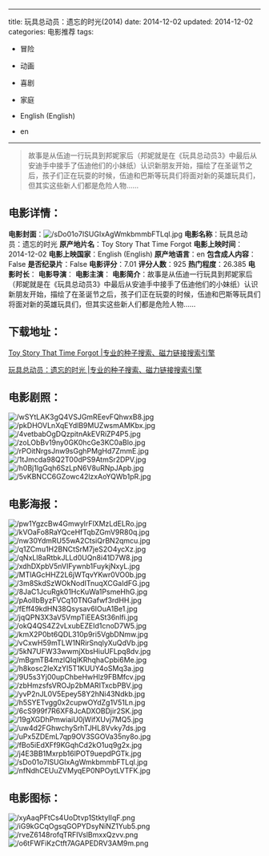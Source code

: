 
---
title: 玩具总动员：遗忘的时光(2014)
date: 2014-12-02
updated: 2014-12-02
categories: 电影推荐
tags:
- 冒险
- 动画
- 喜剧
- 家庭

- English (English)
- en
---


> 故事是从伍迪一行玩具到邦妮家后（邦妮就是在《玩具总动员3》中最后从安迪手中接手了伍迪他们的小妹纸）认识新朋友开始，描绘了在圣诞节之后，孩子们正在玩耍的时候，伍迪和巴斯等玩具们将面对新的英雄玩具们，但其实这些新人们都是危险人物……

## **电影详情**：

**电影封面**：<img src="https://image.tmdb.org/t/p/w200/sDo01o7ISUGIxAgWmkbmmbFTLql.jpg" alt="/sDo01o7ISUGIxAgWmkbmmbFTLql.jpg" title="/sDo01o7ISUGIxAgWmkbmmbFTLql.jpg">
**电影名称**：玩具总动员：遗忘的时光
**原产地片名**：Toy Story That Time Forgot
**电影上映时间**：2014-12-02
**电影上映国家**：English (English)
**原产地语言**：en
**包含成人内容**：False
**是否纪录片**：False
**电影评分**：7.01
**评分人数**：925
**热门程度**：26.385
**电影时长**：
**电影导演**：
**电影主演**：
**电影简介**：故事是从伍迪一行玩具到邦妮家后（邦妮就是在《玩具总动员3》中最后从安迪手中接手了伍迪他们的小妹纸）认识新朋友开始，描绘了在圣诞节之后，孩子们正在玩耍的时候，伍迪和巴斯等玩具们将面对新的英雄玩具们，但其实这些新人们都是危险人物……

## **下载地址**：
[Toy Story That Time Forgot |专业的种子搜索、磁力链接搜索引擎](https://movie.amd794.com:2083/?search=Toy%20Story%20That%20Time%20Forgot&ordering=&mode=match_phrase&page_size=10&page=1)

[玩具总动员：遗忘的时光 |专业的种子搜索、磁力链接搜索引擎](https://movie.amd794.com:2083/?search=%E7%8E%A9%E5%85%B7%E6%80%BB%E5%8A%A8%E5%91%98%EF%BC%9A%E9%81%97%E5%BF%98%E7%9A%84%E6%97%B6%E5%85%89&ordering=&mode=match_phrase&page_size=10&page=1)
 

## **电影剧照**：
<img src="https://image.tmdb.org/t/p/original/wSYtLAK3gQ4VSJGmREevFQhwxB8.jpg" alt="/wSYtLAK3gQ4VSJGmREevFQhwxB8.jpg" title="/wSYtLAK3gQ4VSJGmREevFQhwxB8.jpg"><img src="https://image.tmdb.org/t/p/original/pkDHOVLnXqEYdlB9MUZwsmAMKbx.jpg" alt="/pkDHOVLnXqEYdlB9MUZwsmAMKbx.jpg" title="/pkDHOVLnXqEYdlB9MUZwsmAMKbx.jpg"><img src="https://image.tmdb.org/t/p/original/4vetbabOgDQzpitnAkEVRiZP4P5.jpg" alt="/4vetbabOgDQzpitnAkEVRiZP4P5.jpg" title="/4vetbabOgDQzpitnAkEVRiZP4P5.jpg"><img src="https://image.tmdb.org/t/p/original/zoLObBv19ny0GK0hcGe3KC0aBlo.jpg" alt="/zoLObBv19ny0GK0hcGe3KC0aBlo.jpg" title="/zoLObBv19ny0GK0hcGe3KC0aBlo.jpg"><img src="https://image.tmdb.org/t/p/original/rPOitNrgsJnw9sGghPMgHd7ZmmE.jpg" alt="/rPOitNrgsJnw9sGghPMgHd7ZmmE.jpg" title="/rPOitNrgsJnw9sGghPMgHd7ZmmE.jpg"><img src="https://image.tmdb.org/t/p/original/1tJmcda98Q2T00dPS9AtmSr2DPV.jpg" alt="/1tJmcda98Q2T00dPS9AtmSr2DPV.jpg" title="/1tJmcda98Q2T00dPS9AtmSr2DPV.jpg"><img src="https://image.tmdb.org/t/p/original/h0Bj1lgGqh6SzLpN6V8uRNpJApb.jpg" alt="/h0Bj1lgGqh6SzLpN6V8uRNpJApb.jpg" title="/h0Bj1lgGqh6SzLpN6V8uRNpJApb.jpg"><img src="https://image.tmdb.org/t/p/original/5vKBNCC6GZowc42lzxAoYQWb1pR.jpg" alt="/5vKBNCC6GZowc42lzxAoYQWb1pR.jpg" title="/5vKBNCC6GZowc42lzxAoYQWb1pR.jpg">

## **电影海报**：
<img src="https://image.tmdb.org/t/p/original/pw1YgzcBw4GmwylrFlXMzLdELRo.jpg" alt="/pw1YgzcBw4GmwylrFlXMzLdELRo.jpg" title="/pw1YgzcBw4GmwylrFlXMzLdELRo.jpg"><img src="https://image.tmdb.org/t/p/original/kVOaFo8RaYQceHfTqbZGmV9R80q.jpg" alt="/kVOaFo8RaYQceHfTqbZGmV9R80q.jpg" title="/kVOaFo8RaYQceHfTqbZGmV9R80q.jpg"><img src="https://image.tmdb.org/t/p/original/nw30YdmRU55wA2CtsiQrBN2qmcu.jpg" alt="/nw30YdmRU55wA2CtsiQrBN2qmcu.jpg" title="/nw30YdmRU55wA2CtsiQrBN2qmcu.jpg"><img src="https://image.tmdb.org/t/p/original/q1ZCmu1H2BNCtSrM7jeS2O4ycXz.jpg" alt="/q1ZCmu1H2BNCtSrM7jeS2O4ycXz.jpg" title="/q1ZCmu1H2BNCtSrM7jeS2O4ycXz.jpg"><img src="https://image.tmdb.org/t/p/original/qNxLl8aRtbkJLLd0UQn8i41D7W8.jpg" alt="/qNxLl8aRtbkJLLd0UQn8i41D7W8.jpg" title="/qNxLl8aRtbkJLLd0UQn8i41D7W8.jpg"><img src="https://image.tmdb.org/t/p/original/xdhDXpbV5nVIFywnb1FuykjNxyL.jpg" alt="/xdhDXpbV5nVIFywnb1FuykjNxyL.jpg" title="/xdhDXpbV5nVIFywnb1FuykjNxyL.jpg"><img src="https://image.tmdb.org/t/p/original/MTlAGcHHZ2L6jWTqvYKwr0VO0b.jpg" alt="/MTlAGcHHZ2L6jWTqvYKwr0VO0b.jpg" title="/MTlAGcHHZ2L6jWTqvYKwr0VO0b.jpg"><img src="https://image.tmdb.org/t/p/original/3m8SkdSzWOkNodITnuqXCGaIdFG.jpg" alt="/3m8SkdSzWOkNodITnuqXCGaIdFG.jpg" title="/3m8SkdSzWOkNodITnuqXCGaIdFG.jpg"><img src="https://image.tmdb.org/t/p/original/8JaC1JcuRgk01HcKuWa1PsmeHhG.jpg" alt="/8JaC1JcuRgk01HcKuWa1PsmeHhG.jpg" title="/8JaC1JcuRgk01HcKuWa1PsmeHhG.jpg"><img src="https://image.tmdb.org/t/p/original/pAolIbByzFVCq10TNGafwf3rdHH.jpg" alt="/pAolIbByzFVCq10TNGafwf3rdHH.jpg" title="/pAolIbByzFVCq10TNGafwf3rdHH.jpg"><img src="https://image.tmdb.org/t/p/original/fEff49kdHN38Qsysav6IOuA1Be1.jpg" alt="/fEff49kdHN38Qsysav6IOuA1Be1.jpg" title="/fEff49kdHN38Qsysav6IOuA1Be1.jpg"><img src="https://image.tmdb.org/t/p/original/jqQPN3X3aV5VmpTiEEASt36nlfi.jpg" alt="/jqQPN3X3aV5VmpTiEEASt36nlfi.jpg" title="/jqQPN3X3aV5VmpTiEEASt36nlfi.jpg"><img src="https://image.tmdb.org/t/p/original/okQ4QS4Z2vLxubEZEId1cnoD7W5.jpg" alt="/okQ4QS4Z2vLxubEZEId1cnoD7W5.jpg" title="/okQ4QS4Z2vLxubEZEId1cnoD7W5.jpg"><img src="https://image.tmdb.org/t/p/original/kmX2P0bt6QDL310p9ri5VgbDNmw.jpg" alt="/kmX2P0bt6QDL310p9ri5VgbDNmw.jpg" title="/kmX2P0bt6QDL310p9ri5VgbDNmw.jpg"><img src="https://image.tmdb.org/t/p/original/vCxwH59mTLW1NRirSnqlyXuQdVb.jpg" alt="/vCxwH59mTLW1NRirSnqlyXuQdVb.jpg" title="/vCxwH59mTLW1NRirSnqlyXuQdVb.jpg"><img src="https://image.tmdb.org/t/p/original/5kN7UFW33wwmjXbsHiuUFLpq8dv.jpg" alt="/5kN7UFW33wwmjXbsHiuUFLpq8dv.jpg" title="/5kN7UFW33wwmjXbsHiuUFLpq8dv.jpg"><img src="https://image.tmdb.org/t/p/original/mBgmTB4mzlQIqIKRhqhaCpbi6Me.jpg" alt="/mBgmTB4mzlQIqIKRhqhaCpbi6Me.jpg" title="/mBgmTB4mzlQIqIKRhqhaCpbi6Me.jpg"><img src="https://image.tmdb.org/t/p/original/h8kosc2IeXzYI5T1KUUY4oSMq3a.jpg" alt="/h8kosc2IeXzYI5T1KUUY4oSMq3a.jpg" title="/h8kosc2IeXzYI5T1KUUY4oSMq3a.jpg"><img src="https://image.tmdb.org/t/p/original/9U5s3Yj00upChbeHwHlz9FBMfcv.jpg" alt="/9U5s3Yj00upChbeHwHlz9FBMfcv.jpg" title="/9U5s3Yj00upChbeHwHlz9FBMfcv.jpg"><img src="https://image.tmdb.org/t/p/original/zbHmzsfsVROJp2bMARITxcbPBV.jpg" alt="/zbHmzsfsVROJp2bMARITxcbPBV.jpg" title="/zbHmzsfsVROJp2bMARITxcbPBV.jpg"><img src="https://image.tmdb.org/t/p/original/yvP2nJL0V5Epey58Y2hNi43Ndkb.jpg" alt="/yvP2nJL0V5Epey58Y2hNi43Ndkb.jpg" title="/yvP2nJL0V5Epey58Y2hNi43Ndkb.jpg"><img src="https://image.tmdb.org/t/p/original/h5SYETvgg0x2cupwOYdZg1V51Ln.jpg" alt="/h5SYETvgg0x2cupwOYdZg1V51Ln.jpg" title="/h5SYETvgg0x2cupwOYdZg1V51Ln.jpg"><img src="https://image.tmdb.org/t/p/original/6cS999f7R6XF8JcADXOBDjir2SK.jpg" alt="/6cS999f7R6XF8JcADXOBDjir2SK.jpg" title="/6cS999f7R6XF8JcADXOBDjir2SK.jpg"><img src="https://image.tmdb.org/t/p/original/19gXGDhPmwiaiU0jWifXUvj7MQ5.jpg" alt="/19gXGDhPmwiaiU0jWifXUvj7MQ5.jpg" title="/19gXGDhPmwiaiU0jWifXUvj7MQ5.jpg"><img src="https://image.tmdb.org/t/p/original/uw4d2FGhwchySrhTJHL8Vvky7ds.jpg" alt="/uw4d2FGhwchySrhTJHL8Vvky7ds.jpg" title="/uw4d2FGhwchySrhTJHL8Vvky7ds.jpg"><img src="https://image.tmdb.org/t/p/original/uPx5ZDEmL7qp9OV3SGOVa35ny8o.jpg" alt="/uPx5ZDEmL7qp9OV3SGOVa35ny8o.jpg" title="/uPx5ZDEmL7qp9OV3SGOVa35ny8o.jpg"><img src="https://image.tmdb.org/t/p/original/fBo5iEdXFf9KGqhCd2kO1uq9g2x.jpg" alt="/fBo5iEdXFf9KGqhCd2kO1uq9g2x.jpg" title="/fBo5iEdXFf9KGqhCd2kO1uq9g2x.jpg"><img src="https://image.tmdb.org/t/p/original/j4E3BB1Mxrpb16lPOT9uepdPGTk.jpg" alt="/j4E3BB1Mxrpb16lPOT9uepdPGTk.jpg" title="/j4E3BB1Mxrpb16lPOT9uepdPGTk.jpg"><img src="https://image.tmdb.org/t/p/original/sDo01o7ISUGIxAgWmkbmmbFTLql.jpg" alt="/sDo01o7ISUGIxAgWmkbmmbFTLql.jpg" title="/sDo01o7ISUGIxAgWmkbmmbFTLql.jpg"><img src="https://image.tmdb.org/t/p/original/nfNdhCEUuZVMyqEP0NPOytLVTFK.jpg" alt="/nfNdhCEUuZVMyqEP0NPOytLVTFK.jpg" title="/nfNdhCEUuZVMyqEP0NPOytLVTFK.jpg">

## **电影图标**：
<img src="https://image.tmdb.org/t/p/original/xyAaqPFtCs4UoDtvp1StktyIIqF.png" alt="/xyAaqPFtCs4UoDtvp1StktyIIqF.png" title="/xyAaqPFtCs4UoDtvp1StktyIIqF.png"><img src="https://image.tmdb.org/t/p/original/iG9kGCqOgsqGOPYDsyNiNZ1Yub5.png" alt="/iG9kGCqOgsqGOPYDsyNiNZ1Yub5.png" title="/iG9kGCqOgsqGOPYDsyNiNZ1Yub5.png"><img src="https://image.tmdb.org/t/p/original/rveZ6148rofqTRFIVslBmxxQzvv.png" alt="/rveZ6148rofqTRFIVslBmxxQzvv.png" title="/rveZ6148rofqTRFIVslBmxxQzvv.png"><img src="https://image.tmdb.org/t/p/original/o6tFWFiKzCtft7AGAPEDRV3AM9m.png" alt="/o6tFWFiKzCtft7AGAPEDRV3AM9m.png" title="/o6tFWFiKzCtft7AGAPEDRV3AM9m.png">
